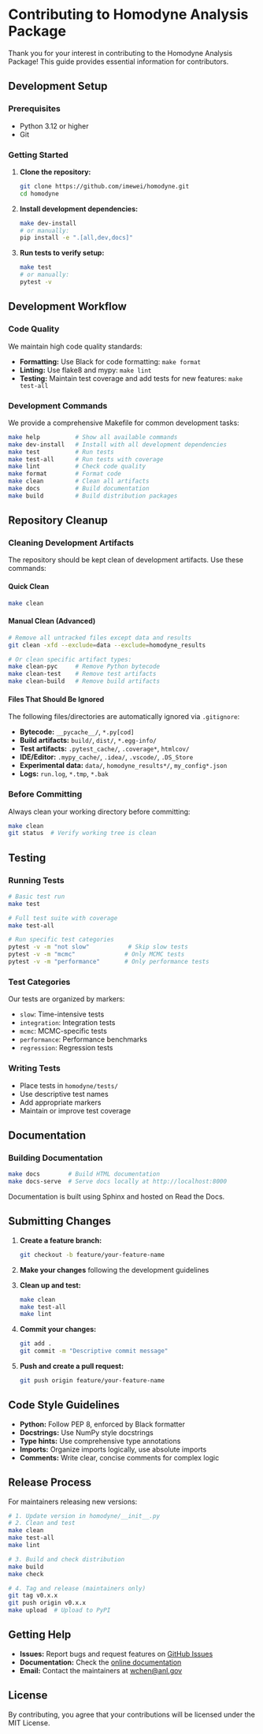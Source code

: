 # Contributing to Homodyne Analysis Package

Thank you for your interest in contributing to the Homodyne Analysis Package! This guide provides essential information for contributors.

## Development Setup

### Prerequisites

- Python 3.12 or higher
- Git

### Getting Started

1. **Clone the repository:**
   ```bash
   git clone https://github.com/imewei/homodyne.git
   cd homodyne
   ```

2. **Install development dependencies:**
   ```bash
   make dev-install
   # or manually:
   pip install -e ".[all,dev,docs]"
   ```

3. **Run tests to verify setup:**
   ```bash
   make test
   # or manually:
   pytest -v
   ```

## Development Workflow

### Code Quality

We maintain high code quality standards:

- **Formatting:** Use Black for code formatting: `make format`
- **Linting:** Use flake8 and mypy: `make lint`
- **Testing:** Maintain test coverage and add tests for new features: `make test-all`

### Development Commands

We provide a comprehensive Makefile for common development tasks:

```bash
make help          # Show all available commands
make dev-install   # Install with all development dependencies
make test          # Run tests
make test-all      # Run tests with coverage
make lint          # Check code quality
make format        # Format code
make clean         # Clean all artifacts
make docs          # Build documentation
make build         # Build distribution packages
```

## Repository Cleanup

### Cleaning Development Artifacts

The repository should be kept clean of development artifacts. Use these commands:

#### Quick Clean
```bash
make clean
```

#### Manual Clean (Advanced)
```bash
# Remove all untracked files except data and results
git clean -xfd --exclude=data --exclude=homodyne_results

# Or clean specific artifact types:
make clean-pyc     # Remove Python bytecode
make clean-test    # Remove test artifacts  
make clean-build   # Remove build artifacts
```

#### Files That Should Be Ignored

The following files/directories are automatically ignored via `.gitignore`:

- **Bytecode:** `__pycache__/`, `*.py[cod]`
- **Build artifacts:** `build/`, `dist/`, `*.egg-info/`
- **Test artifacts:** `.pytest_cache/`, `.coverage*`, `htmlcov/`
- **IDE/Editor:** `.mypy_cache/`, `.idea/`, `.vscode/`, `.DS_Store`
- **Experimental data:** `data/`, `homodyne_results*/`, `my_config*.json`
- **Logs:** `run.log`, `*.tmp`, `*.bak`

### Before Committing

Always clean your working directory before committing:

```bash
make clean
git status  # Verify working tree is clean
```

## Testing

### Running Tests

```bash
# Basic test run
make test

# Full test suite with coverage
make test-all

# Run specific test categories
pytest -v -m "not slow"           # Skip slow tests
pytest -v -m "mcmc"              # Only MCMC tests
pytest -v -m "performance"       # Only performance tests
```

### Test Categories

Our tests are organized by markers:
- `slow`: Time-intensive tests
- `integration`: Integration tests
- `mcmc`: MCMC-specific tests  
- `performance`: Performance benchmarks
- `regression`: Regression tests

### Writing Tests

- Place tests in `homodyne/tests/`
- Use descriptive test names
- Add appropriate markers
- Maintain or improve test coverage

## Documentation

### Building Documentation

```bash
make docs        # Build HTML documentation
make docs-serve  # Serve docs locally at http://localhost:8000
```

Documentation is built using Sphinx and hosted on Read the Docs.

## Submitting Changes

1. **Create a feature branch:**
   ```bash
   git checkout -b feature/your-feature-name
   ```

2. **Make your changes** following the development guidelines

3. **Clean up and test:**
   ```bash
   make clean
   make test-all
   make lint
   ```

4. **Commit your changes:**
   ```bash
   git add .
   git commit -m "Descriptive commit message"
   ```

5. **Push and create a pull request:**
   ```bash
   git push origin feature/your-feature-name
   ```

## Code Style Guidelines

- **Python:** Follow PEP 8, enforced by Black formatter
- **Docstrings:** Use NumPy style docstrings
- **Type hints:** Use comprehensive type annotations
- **Imports:** Organize imports logically, use absolute imports
- **Comments:** Write clear, concise comments for complex logic

## Release Process

For maintainers releasing new versions:

```bash
# 1. Update version in homodyne/__init__.py
# 2. Clean and test
make clean
make test-all
make lint

# 3. Build and check distribution
make build
make check

# 4. Tag and release (maintainers only)
git tag v0.x.x
git push origin v0.x.x
make upload  # Upload to PyPI
```

## Getting Help

- **Issues:** Report bugs and request features on [GitHub Issues](https://github.com/imewei/homodyne/issues)
- **Documentation:** Check the [online documentation](https://homodyne.readthedocs.io/)
- **Email:** Contact the maintainers at wchen@anl.gov

## License

By contributing, you agree that your contributions will be licensed under the MIT License.
